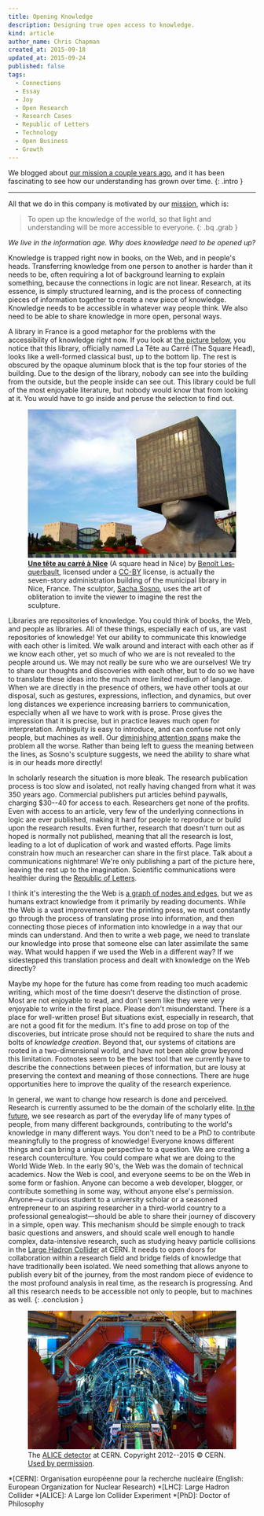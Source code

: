 ```yaml
---
title: Opening Knowledge
description: Designing true open access to knowledge.
kind: article
author_name: Chris Chapman
created_at: 2015-09-18
updated_at: 2015-09-24
published: false
tags:
  - Connections
  - Essay
  - Joy
  - Open Research
  - Research Cases
  - Republic of Letters
  - Technology
  - Open Business
  - Growth
---
```


We blogged about [our mission a couple years ago], and it has been fascinating
to see how our understanding has grown over time.
{: .intro }

---

All that we do in this company is motivated by our [mission], which is:

> To open up the knowledge of the world, so that light and understanding will
> be more accessible to everyone.
{: .bq .grab }

_We live in the information age. Why does knowledge need to be opened up?_

Knowledge is trapped right now in books, on the Web, and in people's heads.
Transferring knowledge from one person to another is harder than it needs to
be, often requiring a lot of background learning to explain something, because
the connections in logic are not linear. Research, at its essence, is simply
structured learning, and is the process of connecting pieces of information
together to create a new piece of knowledge. Knowledge needs to be accessible
in whatever way people think. We also need to be able to share knowledge in
more open, personal ways.

A library in France is a good metaphor for the problems with the accessibility
of knowledge right now. If you look at <a href="#fig:squarehead">the picture
below</a>, you notice that this library, officially named <span lang="fr">La
Tête au Carré</span> (The Square Head), looks like a well-formed classical
bust, up to the bottom lip. The rest is obscured by the opaque aluminum block
that is the top four stories of the building. Due to the design of the library,
nobody can see into the building from the outside, but the people inside can
see out. This library could be full of the most enjoyable literature, but
nobody would know that from looking at it. You would have to go inside and
peruse the selection to find out.

<figure id="fig:squarehead" class="img" property="schema:image" resource="#squarehead" typeof="schema:ImageObject">
  <img property="schema:contentUrl" src="square_head.jpg" class="static" alt="Tête carrée, or Square Head, a library in Nice, France" />
  <figcaption class="small"><a href="https://www.flickr.com/photos/14382098@N03/4300141401/" lang="fr" title="Une tête au carré à Nice on Flickr"><b>Une tête au carré à Nice</b></a> (A square head in Nice) by <a lang="fr" property="cc:attributionName" rel="cc:attributionURL" href="https://www.flickr.com/photos/14382098@N03/">Benoît Lesquerbault</a>, licensed under a <a rel="cc:license" href="https://creativecommons.org/licenses/by/2.0/"><abbr title="Creative Commons Attribution 2.0 Generic">CC-BY</abbr></a> license, is actually the seven-story administration building of the municipal library in Nice, France. The sculptor, <a
href="https://en.wikipedia.org/wiki/Sacha_Sosno">Sacha Sosno</a>, uses the art
of obliteration to invite the viewer to imagine the rest the sculpture. <span class="icon-cc"></span><span class="icon-cc-by"></span></figcaption>
</figure>

<!--MORE-->

Libraries are repositories of knowledge. You could think of books, the Web, and
people as libraries. All of these things, especially each of us, are vast
repositories of knowledge! Yet our ability to communicate this knowledge with
each other is limited. We walk around and interact with each other as if we
know each other, yet so much of who we are is not revealed to the people around
us. We may not really be sure who we are ourselves! We try to share our
thoughts and discoveries with each other, but to do so we have to translate
these ideas into the much more limited medium of language. When we are directly
in the presence of others, we have other tools at our disposal, such as
gestures, expressions, inflection, and dynamics, but over long distances we
experience increasing barriers to communication, especially when all we have to
work with is prose. Prose gives the impression that it is precise, but in
practice leaves much open for interpretation. Ambiguity is easy to introduce,
and can confuse not only people, but machines as well. Our [diminishing
attention spans] make the problem all the worse. Rather than being left to
guess the meaning between the lines, as Sosno's sculpture suggests, we need the
ability to share what is in our heads more directly!

In scholarly research the situation is more bleak. The research publication
process is too slow and isolated, not really having changed from what it was
<span class="oldstyle">350</span> years ago. Commercial publishers put articles
behind paywalls, charging <span class="oldstyle">$30--40</span> for access to
each. Researchers get none of the profits. Even with access to an article, very
few of the underlying connections in logic are ever published, making it hard
for people to reproduce or build upon the research results. Even further,
research that doesn't turn out as hoped is normally not published, meaning that
all the research is lost, leading to a lot of duplication of work and wasted
efforts. Page limits constrain how much an researcher can share in the first
place. Talk about a communications nightmare! We're only publishing a part of
the picture here, leaving the rest up to the imagination. Scientific
communications were healthier during the [Republic of Letters].

I think it's interesting the the Web is [a graph of nodes and edges][graph],
but we as humans extract knowledge from it primarily by reading documents.
While the Web is a vast improvement over the printing press, we must constantly
go through the process of translating prose into information, and then
connecting those pieces of information into knowledge in a way that our minds
can understand. And then to write a web page, we need to translate our
knowledge into prose that someone else can later assimilate the same way. What
would happen if we used the Web in a different way? If we sidestepped this
translation process and dealt with knowledge on the Web directly?

Maybe my hope for the future has come from reading too much academic writing,
which most of the time doesn't deserve the distinction of prose. Most are not
enjoyable to read, and don't seem like they were very enjoyable to write in the
first place. Please don't misunderstand. There _is_ a place for well-written
prose! But situations exist, especially in research, that are not a good fit
for the medium. It's fine to add prose on top of the discoveries, but intricate
prose should not be required to share the nuts and bolts of _knowledge
creation_.  Beyond that, our systems of citations are rooted in a
two-dimensional world, and have not been able grow beyond this limitation.
Footnotes seem to be the best tool that we currently have to describe the
connections between pieces of information, but are lousy at preserving the
context and meaning of those connections. There are huge opportunities here to
improve the quality of the research experience.

In general, we want to change how research is done and perceived. Research is
currently assumed to be the domain of the scholarly elite. [In the future], we
see research as part of the everyday life of many types of people, from many
different backgrounds, contributing to the world's knowledge in many different
ways. You don't need to be a PhD to contribute meaningfully to the progress of
knowledge! Everyone knows different things and can bring a unique perspective
to a question. We are creating a research counterculture. You could compare
what we are doing to the World Wide Web. In the early <span
class="oldstyle">90</span>'s, the Web was the domain of technical academics.
Now the Web is cool, and everyone seems to be on the Web in some form or
fashion. Anyone can become a web developer, blogger, or contribute something in
some way, without anyone else's permission. Anyone—a curious student to a
university scholar or a seasoned entrepreneur to an aspiring researcher in a
third-world country to a professional genealogist—should be able to share their
journey of discovery in a simple, open way. This mechanism should be simple
enough to track basic questions and answers, and should scale well enough to
handle complex, data-intensive research, such as studying heavy particle
collisions in the <a href="#fig:alice">Large Hadron Collider</a> at CERN. It
needs to open doors for collaboration within a research field and bridge fields
of knowledge that have traditionally been isolated. We need something that
allows anyone to publish every bit of the journey, from the most random piece
of evidence to the most profound analysis in real time, as the research is
progressing. And all this research needs to be accessible not only to people,
but to machines as well.
{: .conclusion }

<figure id="fig:alice" class="img" property="schema:image" resource="#alice" typeof="schema:ImageObject">
  <a href="LRsaba_CERN_0212_00676.jpg" title="Click for maximum coolness"><img property="schema:contentUrl" src="LHR_alice.jpg" class="static" alt="ALICE detector at the Large Hadron Collider" /></a>
  <figcaption class="small">The <a href="http://cds.cern.ch/record/1436153"><abbr>ALICE</abbr> detector</a> at CERN. Copyright <span class="oldstyle">2012--2015 ©</span> CERN. <a href="http://copyright.cern.ch">Used by permission</a>.</figcaption>
</figure>

[mission]: </company/#sec:mission> "Pentandra → Our Mission"
[our mission a couple years ago]: </blog/a-more-focused-mission/> "Pentandra → A More Focused Mission"
[graph]: <https://en.wikipedia.org/wiki/Graph_(mathematics)> "Graph on Wikipedia"
[diminishing attention spans]: <http://www.theguardian.com/media-network/media-network-blog/2012/mar/19/attention-span-internet-consumer> "Say it quick, say it well – the attention span of a modern internet consumer (on theguardian)"
[Republic of Letters]: </blog/introducing-research-cases/> "Pentandra → Introducing Research Cases"
[In the future]: </research/#sec:future> "Pentandra → The Future of Research"
*[CERN]: Organisation européenne pour la recherche nucléaire (English: European Organization for Nuclear Research)
*[LHC]: Large Hadron Collider
*[ALICE]: A Large Ion Collider Experiment
*[PhD]: Doctor of Philosophy
